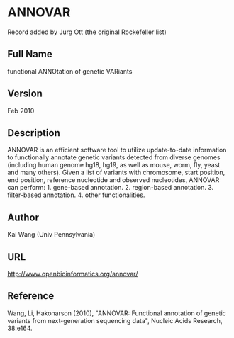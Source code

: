 # ANNOVAR
Record added by Jurg Ott (the original Rockefeller list)

## Full Name
functional ANNOtation of genetic VARiants

## Version
Feb 2010

## Description
ANNOVAR is an efficient software tool to utilize update-to-date information to functionally annotate genetic variants detected from diverse genomes (including human genome hg18, hg19, as well as mouse, worm, fly, yeast and many others). Given a list of variants with chromosome, start position, end position, reference nucleotide and observed nucleotides, ANNOVAR can perform: 1\. gene-based annotation. 2\. region-based annotation. 3\. filter-based annotation. 4\. other functionalities.

## Author
Kai Wang (Univ Pennsylvania)

## URL
http://www.openbioinformatics.org/annovar/

## Reference
Wang, Li, Hakonarson (2010), "ANNOVAR: Functional annotation of genetic variants from next-generation sequencing data", Nucleic Acids Research, 38:e164.